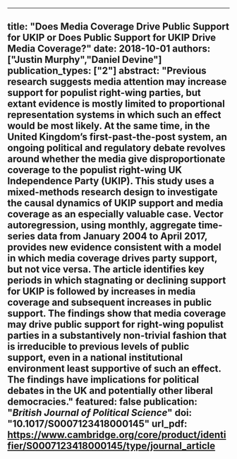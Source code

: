 
---
title: "Does Media Coverage Drive Public Support for UKIP or Does Public Support for UKIP Drive Media Coverage?"
date: 2018-10-01
authors: ["Justin Murphy","Daniel Devine"]
publication_types: ["2"]
abstract: "Previous research suggests media attention may increase support for populist right-wing parties, but extant evidence is mostly limited to proportional representation systems in which such an effect would be most likely. At the same time, in the United Kingdom’s first-past-the-post system, an ongoing political and regulatory debate revolves around whether the media give disproportionate coverage to the populist right-wing UK Independence Party (UKIP). This study uses a mixed-methods research design to investigate the causal dynamics of UKIP support and media coverage as an especially valuable case. Vector autoregression, using monthly, aggregate time-series data from January 2004 to April 2017, provides new evidence consistent with a model in which media coverage drives party support, but not vice versa. The article identifies key periods in which stagnating or declining support for UKIP is followed by increases in media coverage and subsequent increases in public support. The findings show that media coverage may drive public support for right-wing populist parties in a substantively non-trivial fashion that is irreducible to previous levels of public support, even in a national institutional environment least supportive of such an effect. The findings have implications for political debates in the UK and potentially other liberal democracies."
featured: false
publication: "*British Journal of Political Science*"
doi: "10.1017/S0007123418000145"
url_pdf: https://www.cambridge.org/core/product/identifier/S0007123418000145/type/journal_article
---

